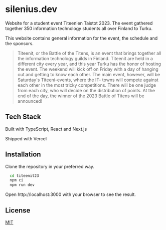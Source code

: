 
# silenius.dev

Website for a student event Titeenien Taistot 2023. The event gathered together 350 information technology students all over Finland to Turku.

This website contains general information for the event, the schedule and the sponsors.

> Titeenit, or the Battle of the Titens, is an event that brings together all the information technology guilds in Finland. Titeenit are held in a different city every year, and this year Turku has the honor of hosting the event. The weekend will kick off on Friday with a day of hanging out and getting to know each other. The main event, however, will be Saturday's Titeeni-events, where the IT- towns will compete against each other in the most tricky competitions. There will be one judge from each city, who will decide on the distribution of points. At the end of the day, the winner of the 2023 Battle of Titens will be announced!

## Tech Stack

Built with TypeScript, React and Next.js

Shipped with Vercel
  
## Installation

Clone the repository in your preferred way.  

```bash
  cd titeenit23
  npm ci
  npm run dev
```
    
Open http://localhost:3000 with your browser to see the result.

## License

[MIT](https://choosealicense.com/licenses/mit/)

